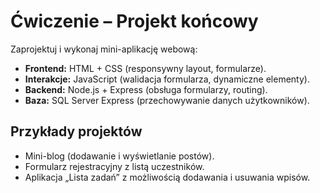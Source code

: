 # Ćwiczenie – Projekt końcowy

Zaprojektuj i wykonaj mini-aplikację webową:
- **Frontend:** HTML + CSS (responsywny layout, formularze).
- **Interakcje:** JavaScript (walidacja formularza, dynamiczne elementy).
- **Backend:** Node.js + Express (obsługa formularzy, routing).
- **Baza:** SQL Server Express (przechowywanie danych użytkowników).

## Przykłady projektów
- Mini-blog (dodawanie i wyświetlanie postów).
- Formularz rejestracyjny z listą uczestników.
- Aplikacja „Lista zadań” z możliwością dodawania i usuwania wpisów.
